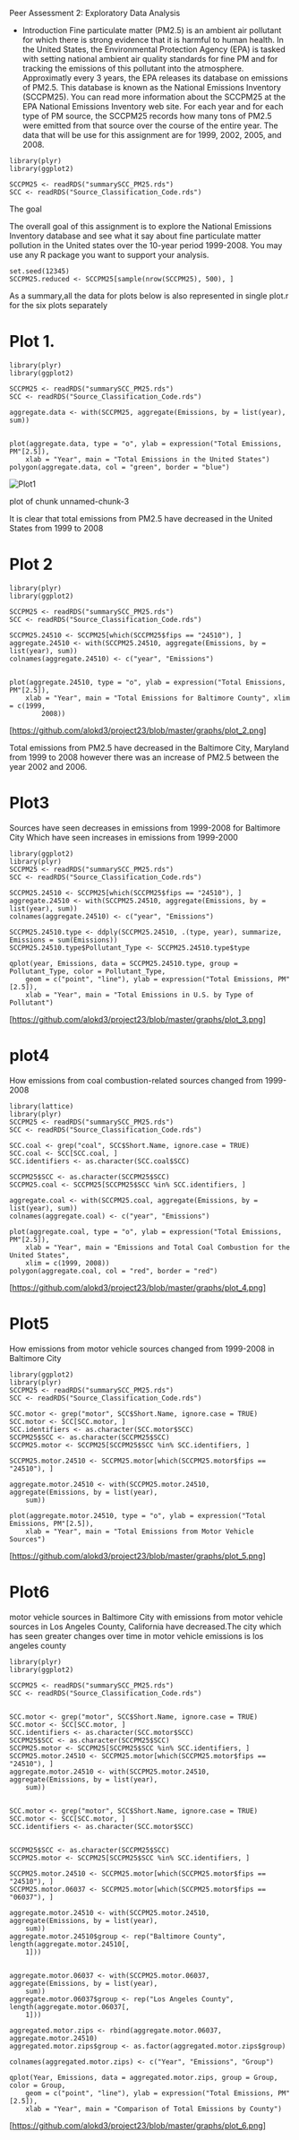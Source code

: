 Peer Assessment 2: Exploratory Data Analysis

- Introduction
 Fine particulate matter (PM2.5) is an ambient air pollutant for which there is strong evidence that it is harmful to human health. In the United States, the Environmental Protection Agency (EPA) is tasked with setting national ambient air quality standards for fine PM and for tracking the emissions of this pollutant into the atmosphere. Approximatly every 3 years, the EPA releases its database on emissions of PM2.5. This database is known as the National Emissions Inventory (SCCPM25). You can read more information about the SCCPM25 at the EPA National Emissions Inventory web site.
 For each year and for each type of PM source, the SCCPM25 records how many tons of PM2.5 were emitted from that source over the course of the entire year. The data that will be use for this assignment are for 1999, 2002, 2005, and 2008.

```{r}
library(plyr)
library(ggplot2)
```
```{r}
SCCPM25 <- readRDS("summarySCC_PM25.rds")
SCC <- readRDS("Source_Classification_Code.rds")
```
The goal

The overall goal of this assignment is to explore the National Emissions Inventory database and see what it say about fine particulate matter pollution in the United states over the 10-year period 1999-2008. You may use any R package you want to support your analysis.
```{r}
set.seed(12345)
SCCPM25.reduced <- SCCPM25[sample(nrow(SCCPM25), 500), ]
```
As a summary,all the data for plots below is also represented in single plot.r for the six plots separately
# Plot 1.
```{r}
library(plyr)
library(ggplot2)

SCCPM25 <- readRDS("summarySCC_PM25.rds")
SCC <- readRDS("Source_Classification_Code.rds")

aggregate.data <- with(SCCPM25, aggregate(Emissions, by = list(year), sum))


plot(aggregate.data, type = "o", ylab = expression("Total Emissions, PM"[2.5]), 
    xlab = "Year", main = "Total Emissions in the United States")
polygon(aggregate.data, col = "green", border = "blue")
```
![Plot1](/graphs/plot_1.png)

plot of chunk unnamed-chunk-3

It is clear that total emissions from PM2.5 have decreased in the United States from 1999 to 2008
# Plot 2
```{r}
library(plyr)
library(ggplot2)

SCCPM25 <- readRDS("summarySCC_PM25.rds")
SCC <- readRDS("Source_Classification_Code.rds")

SCCPM25.24510 <- SCCPM25[which(SCCPM25$fips == "24510"), ]
aggregate.24510 <- with(SCCPM25.24510, aggregate(Emissions, by = list(year), sum))
colnames(aggregate.24510) <- c("year", "Emissions")


plot(aggregate.24510, type = "o", ylab = expression("Total Emissions, PM"[2.5]), 
    xlab = "Year", main = "Total Emissions for Baltimore County", xlim = c(1999, 
        2008))
```
[https://github.com/alokd3/project23/blob/master/graphs/plot_2.png]

Total emissions from PM2.5 have decreased in the Baltimore City, Maryland from 1999 to 2008 however there was an increase of PM2.5 between the year 2002 and 2006.
# Plot3

Sources have seen decreases in emissions from 1999-2008 for Baltimore City Which have seen increases in emissions from 1999-2000
```{r}
library(ggplot2)
library(plyr)
SCCPM25 <- readRDS("summarySCC_PM25.rds")
SCC <- readRDS("Source_Classification_Code.rds")

SCCPM25.24510 <- SCCPM25[which(SCCPM25$fips == "24510"), ]
aggregate.24510 <- with(SCCPM25.24510, aggregate(Emissions, by = list(year), sum))
colnames(aggregate.24510) <- c("year", "Emissions")

SCCPM25.24510.type <- ddply(SCCPM25.24510, .(type, year), summarize, Emissions = sum(Emissions))
SCCPM25.24510.type$Pollutant_Type <- SCCPM25.24510.type$type

qplot(year, Emissions, data = SCCPM25.24510.type, group = Pollutant_Type, color = Pollutant_Type, 
    geom = c("point", "line"), ylab = expression("Total Emissions, PM"[2.5]), 
    xlab = "Year", main = "Total Emissions in U.S. by Type of Pollutant")

```
[https://github.com/alokd3/project23/blob/master/graphs/plot_3.png]
# plot4

How emissions from coal combustion-related sources changed from 1999-2008
```{r}
library(lattice)
library(plyr)
SCCPM25 <- readRDS("summarySCC_PM25.rds")
SCC <- readRDS("Source_Classification_Code.rds")

SCC.coal <- grep("coal", SCC$Short.Name, ignore.case = TRUE)
SCC.coal <- SCC[SCC.coal, ]
SCC.identifiers <- as.character(SCC.coal$SCC)

SCCPM25$SCC <- as.character(SCCPM25$SCC)
SCCPM25.coal <- SCCPM25[SCCPM25$SCC %in% SCC.identifiers, ]

aggregate.coal <- with(SCCPM25.coal, aggregate(Emissions, by = list(year), sum))
colnames(aggregate.coal) <- c("year", "Emissions")

plot(aggregate.coal, type = "o", ylab = expression("Total Emissions, PM"[2.5]), 
    xlab = "Year", main = "Emissions and Total Coal Combustion for the United States", 
    xlim = c(1999, 2008))
polygon(aggregate.coal, col = "red", border = "red")
```
[https://github.com/alokd3/project23/blob/master/graphs/plot_4.png]

# Plot5

How emissions from motor vehicle sources changed from 1999-2008 in Baltimore City
```{r}
library(ggplot2)
library(plyr)
SCCPM25 <- readRDS("summarySCC_PM25.rds")
SCC <- readRDS("Source_Classification_Code.rds")

SCC.motor <- grep("motor", SCC$Short.Name, ignore.case = TRUE)
SCC.motor <- SCC[SCC.motor, ]
SCC.identifiers <- as.character(SCC.motor$SCC)
SCCPM25$SCC <- as.character(SCCPM25$SCC)
SCCPM25.motor <- SCCPM25[SCCPM25$SCC %in% SCC.identifiers, ]

SCCPM25.motor.24510 <- SCCPM25.motor[which(SCCPM25.motor$fips == "24510"), ]

aggregate.motor.24510 <- with(SCCPM25.motor.24510, aggregate(Emissions, by = list(year), 
    sum))

plot(aggregate.motor.24510, type = "o", ylab = expression("Total Emissions, PM"[2.5]), 
    xlab = "Year", main = "Total Emissions from Motor Vehicle Sources")

```
[https://github.com/alokd3/project23/blob/master/graphs/plot_5.png]
# Plot6

motor vehicle sources in Baltimore City with emissions from motor vehicle sources in Los Angeles County, California have decreased.The city which has seen greater changes over time in motor vehicle emissions is los angeles county
```{r}
library(plyr)
library(ggplot2)

SCCPM25 <- readRDS("summarySCC_PM25.rds")
SCC <- readRDS("Source_Classification_Code.rds")


SCC.motor <- grep("motor", SCC$Short.Name, ignore.case = TRUE)
SCC.motor <- SCC[SCC.motor, ]
SCC.identifiers <- as.character(SCC.motor$SCC)
SCCPM25$SCC <- as.character(SCCPM25$SCC)
SCCPM25.motor <- SCCPM25[SCCPM25$SCC %in% SCC.identifiers, ]
SCCPM25.motor.24510 <- SCCPM25.motor[which(SCCPM25.motor$fips == "24510"), ]
aggregate.motor.24510 <- with(SCCPM25.motor.24510, aggregate(Emissions, by = list(year), 
    sum))


SCC.motor <- grep("motor", SCC$Short.Name, ignore.case = TRUE)
SCC.motor <- SCC[SCC.motor, ]
SCC.identifiers <- as.character(SCC.motor$SCC)


SCCPM25$SCC <- as.character(SCCPM25$SCC)
SCCPM25.motor <- SCCPM25[SCCPM25$SCC %in% SCC.identifiers, ]

SCCPM25.motor.24510 <- SCCPM25.motor[which(SCCPM25.motor$fips == "24510"), ]
SCCPM25.motor.06037 <- SCCPM25.motor[which(SCCPM25.motor$fips == "06037"), ]

aggregate.motor.24510 <- with(SCCPM25.motor.24510, aggregate(Emissions, by = list(year), 
    sum))
aggregate.motor.24510$group <- rep("Baltimore County", length(aggregate.motor.24510[, 
    1]))


aggregate.motor.06037 <- with(SCCPM25.motor.06037, aggregate(Emissions, by = list(year), 
    sum))
aggregate.motor.06037$group <- rep("Los Angeles County", length(aggregate.motor.06037[, 
    1]))

aggregated.motor.zips <- rbind(aggregate.motor.06037, aggregate.motor.24510)
aggregated.motor.zips$group <- as.factor(aggregated.motor.zips$group)

colnames(aggregated.motor.zips) <- c("Year", "Emissions", "Group")

qplot(Year, Emissions, data = aggregated.motor.zips, group = Group, color = Group, 
    geom = c("point", "line"), ylab = expression("Total Emissions, PM"[2.5]), 
    xlab = "Year", main = "Comparison of Total Emissions by County")

```
[https://github.com/alokd3/project23/blob/master/graphs/plot_6.png]